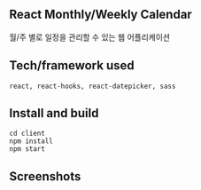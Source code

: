 ## React Monthly/Weekly Calendar
 월/주 별로 일정을 관리할 수 있는 웹 어플리케이션

## Tech/framework used
```
react, react-hooks, react-datepicker, sass
```

## Install and build
```
cd client
npm install
npm start
```

## Screenshots

